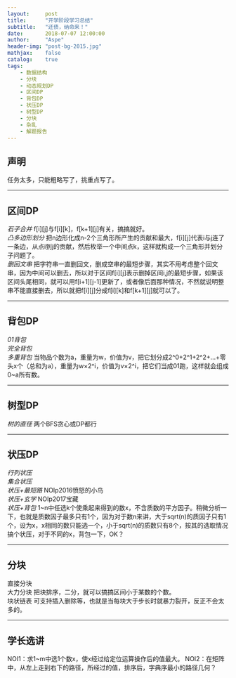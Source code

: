 ```yaml
---
layout:     post
title:      "开学阶段学习总结"
subtitle:   "还债，纳命来！"
date:       2018-07-07 12:00:00
author:     "Aspe"
header-img: "post-bg-2015.jpg"
mathjax:    false
catalog:    true
tags:
    - 数据结构
    - 分块
    - 动态规划DP
    - 区间DP
    - 背包DP
    - 状压DP
    - 树型DP
    - 分块
    - 杂乱
    - 解题报告
---
```


## 声明
  任务太多，只能粗略写了，挑重点写了。

---

## 区间DP
  *石子合并* f[i][j]与f[i][k]，f[k+1][j]有关，搞搞就好。  
  *凸多边形划分* 把n边形化成n-2个三角形所产生的贡献和最大，f[i][j]代表i与j连了一条边，从点i到j的贡献，然后枚举一个中间点k，这样就构成一个三角形并划分子问题了。  
  *删回文串* 把字符串一直删回文，删成空串的最短步骤，其实不用考虑整个回文串，因为中间可以删去，所以对于区间f[i][j]表示删掉区间i,j的最短步骤，如果该区间头尾相同，就可以用f[i+1][j-1]更新了，或者像后面那种情况，不然就说明整串不能直接删去，所以就把f[i][j]分成f[i][k]和f[k+1][j]就可以了。  

---

## 背包DP
  *01背包*  
  *完全背包*  
  *多重背包* 当物品个数为a，重量为w，价值为v，把它划分成2^0+2^1+2^2+...+零头x个（总和为a），重量为w×2^i，价值为v×2^i，把它们当成01跑，这样就会组成0~a所有数。

---

## 树型DP
  *树的直径* 两个BFS贪心或DP都行

---

## 状压DP
  *行列状压*  
  *集合状压*  
  *状压+最短路*  NOIp2016愤怒的小鸟  
  *状压+玄学* NOIp2017宝藏  
  *状压+背包* 1~n中任选k个使乘起来得到的数x，不含质数的平方因子。稍微分析一下，也就是质数因子最多只有1个，因为对于数n来讲，大于sqrt(n)的质因子只有1个，设为x，x相同的数只能选一个，小于sqrt(n)的质数只有8个，按其的选取情况搞个状压，对于不同的x，背包一下，OK？  

---

## 分块
  直接分块  
  大力分块 把块排序，二分，就可以搞搞区间小于某数的个数。  
  块状链表 可支持插入删除等，也就是当每块大于步长时就暴力裂开，反正不会太多的。

---

## 学长选讲
  NOI1：求1~m中选1个数x，使x经过给定位运算操作后的值最大。
  NOI2：在矩阵中，从左上走到右下的路径，所经过的值，排序后，字典序最小的路径几何？
  
